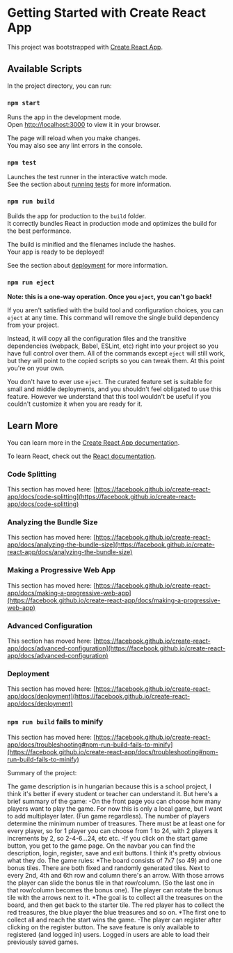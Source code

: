 # Getting Started with Create React App

This project was bootstrapped with [Create React App](https://github.com/facebook/create-react-app).

## Available Scripts

In the project directory, you can run:

### `npm start`

Runs the app in the development mode.\
Open [http://localhost:3000](http://localhost:3000) to view it in your browser.

The page will reload when you make changes.\
You may also see any lint errors in the console.

### `npm test`

Launches the test runner in the interactive watch mode.\
See the section about [running tests](https://facebook.github.io/create-react-app/docs/running-tests) for more information.

### `npm run build`

Builds the app for production to the `build` folder.\
It correctly bundles React in production mode and optimizes the build for the best performance.

The build is minified and the filenames include the hashes.\
Your app is ready to be deployed!

See the section about [deployment](https://facebook.github.io/create-react-app/docs/deployment) for more information.

### `npm run eject`

**Note: this is a one-way operation. Once you `eject`, you can't go back!**

If you aren't satisfied with the build tool and configuration choices, you can `eject` at any time. This command will remove the single build dependency from your project.

Instead, it will copy all the configuration files and the transitive dependencies (webpack, Babel, ESLint, etc) right into your project so you have full control over them. All of the commands except `eject` will still work, but they will point to the copied scripts so you can tweak them. At this point you're on your own.

You don't have to ever use `eject`. The curated feature set is suitable for small and middle deployments, and you shouldn't feel obligated to use this feature. However we understand that this tool wouldn't be useful if you couldn't customize it when you are ready for it.

## Learn More

You can learn more in the [Create React App documentation](https://facebook.github.io/create-react-app/docs/getting-started).

To learn React, check out the [React documentation](https://reactjs.org/).

### Code Splitting

This section has moved here: [https://facebook.github.io/create-react-app/docs/code-splitting](https://facebook.github.io/create-react-app/docs/code-splitting)

### Analyzing the Bundle Size

This section has moved here: [https://facebook.github.io/create-react-app/docs/analyzing-the-bundle-size](https://facebook.github.io/create-react-app/docs/analyzing-the-bundle-size)

### Making a Progressive Web App

This section has moved here: [https://facebook.github.io/create-react-app/docs/making-a-progressive-web-app](https://facebook.github.io/create-react-app/docs/making-a-progressive-web-app)

### Advanced Configuration

This section has moved here: [https://facebook.github.io/create-react-app/docs/advanced-configuration](https://facebook.github.io/create-react-app/docs/advanced-configuration)

### Deployment

This section has moved here: [https://facebook.github.io/create-react-app/docs/deployment](https://facebook.github.io/create-react-app/docs/deployment)

### `npm run build` fails to minify

This section has moved here: [https://facebook.github.io/create-react-app/docs/troubleshooting#npm-run-build-fails-to-minify](https://facebook.github.io/create-react-app/docs/troubleshooting#npm-run-build-fails-to-minify)


Summary of the project:

The game description is in hungarian because this is a school project, I think it's better if every student or teacher can understand it.
But here's a brief summary of the game:
-On the front page you can choose how many players want to play the game. For now this is only a local game, but I want to add multiplayer later. (Fun game regardless).
The number of players determine the minimum number of treasures. There must be at least one for every player, so for 1 player you can choose from 1 to 24, with 2 players    it increments by 2, so 2-4-6...24, etc etc. 
-If you click on the start game button, you get to the game page. On the navbar you can find the description, login, register, save and exit buttons. I think it's pretty obvious what they do. 
  The game rules:
    *The board consists of 7x7 (so 49) and one bonus tiles. There are both fixed and randomly generated tiles. Next to every 2nd, 4th and 6th row and column there's an         arrow. With those arrows the player can slide the bonus tile in that row/column. (So the last one in that row/column becomes the bonus one).
    The player can rotate the bonus tile with the arrows next to it.
    *The goal is to collect all the treasures on the board, and then get back to the starter tile. The red player has to collect the red treasures, the blue player the blue     treasures and so on.
    *The first one to collect all and reach the start wins the game.
-The player can register after clicking on the register button. The save feature is only available to registered (and logged in) users. Logged in users are able to load their previously saved games.
